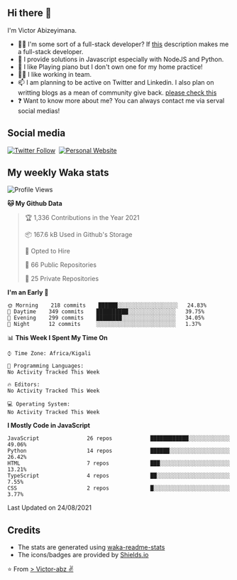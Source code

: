 ## Hi there 👋
I'm Victor Abizeyimana.  
- 👨‍💻 I'm some sort of a full-stack developer? If [this](https://www.w3schools.com/whatis/whatis_fullstack.asp) description makes me a full-stack developer.
- 🌱 I provide solutions in Javascript especially with NodeJS and Python. 
- 🎹 I like Playing piano but I don't own one for my home practice!
- 👯‍♀️ I like working in team.
- 📫 I am planning to be active on Twitter and Linkedin. I also plan on writting blogs as a mean of community give back. [please check this](https://victor-abz.com/)
- ❓ Want to know more about me? You can always contact me via serval social medias!

## Social media
[![Twitter Follow](https://img.shields.io/twitter/follow/vicky_abz?color=%231DA1F2&label=Twitter&style=for-the-badge&logo=twitter&logoColor=ffffff)](https://twitter.com/vicky_abz)
‎‎ [![Personal Website](https://img.shields.io/static/v1?label=visit&message=victor-abz.com&color=%235F021F&style=for-the-badge)](https://victor-abz.com/)

## My weekly Waka stats
<!--START_SECTION:waka-->
![Profile Views](http://img.shields.io/badge/Profile%20Views-0-blue)

**🐱 My Github Data** 

> 🏆 1,336 Contributions in the Year 2021
 > 
> 📦 167.6 kB Used in Github's Storage 
 > 
> 💼 Opted to Hire
 > 
> 📜 66 Public Repositories 
 > 
> 🔑 25 Private Repositories  
 > 
**I'm an Early 🐤** 

```text
🌞 Morning    218 commits    ██████░░░░░░░░░░░░░░░░░░░   24.83% 
🌆 Daytime    349 commits    ██████████░░░░░░░░░░░░░░░   39.75% 
🌃 Evening    299 commits    ████████░░░░░░░░░░░░░░░░░   34.05% 
🌙 Night      12 commits     ░░░░░░░░░░░░░░░░░░░░░░░░░   1.37%

```


📊 **This Week I Spent My Time On** 

```text
⌚︎ Time Zone: Africa/Kigali

💬 Programming Languages: 
No Activity Tracked This Week

🔥 Editors: 
No Activity Tracked This Week

💻 Operating System: 
No Activity Tracked This Week

```

**I Mostly Code in JavaScript** 

```text
JavaScript               26 repos            ████████████░░░░░░░░░░░░░   49.06% 
Python                   14 repos            ██████░░░░░░░░░░░░░░░░░░░   26.42% 
HTML                     7 repos             ███░░░░░░░░░░░░░░░░░░░░░░   13.21% 
TypeScript               4 repos             ██░░░░░░░░░░░░░░░░░░░░░░░   7.55% 
CSS                      2 repos             █░░░░░░░░░░░░░░░░░░░░░░░░   3.77%

```



 Last Updated on 24/08/2021
<!--END_SECTION:waka-->

## Credits
- The stats are generated using [waka-readme-stats](https://github.com/anmol098/waka-readme-stats)
- The icons/badges are provided by [Shields.io](https://shields.io/)

⭐️ From [> Victor-abz ✌](https://victor-abz.com/)
